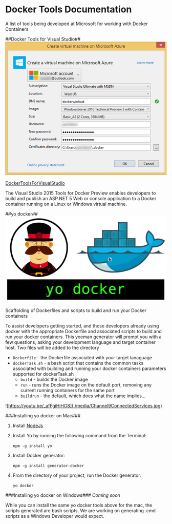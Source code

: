# Docker Tools Documentation
A list of tools being developed at Microsoft for working with Docker Containers

##Docker Tools for Visual Studio##
![Docker Tools for Visual Studio](./media/DockerToolsForVSLogo.png)


[DockerToolsForVisualStudio ](http://aka.ms/DockerToolsForVS)

The Visual Studio 2015 Tools for Docker Preview enables developers to build and publish an ASP.NET 5 Web or console application to a Docker container running on a Linux or Windows virtual machine.


##yo docker##
![yo docker](./media/yoDockerLogo.png)

Scaffolding of Dockerfiles and scripts to build and run your Docker containers

To assist developers getting started, and those developers already using docker with the appropriate Dockerfile and associated scripts to build and run your docker containers. This yoeman generator will prompt you with a few questions, asking your development language and target container host. Two files will be added to the directory

- `Dockerfile` - the Dockerfile associated with your target lanaguage
- `dockerTask.sh` - a bash script that contains the common tasks associated with building and running your docker containers
	parameters supported for  dockerTask.sh
	- `build` - builds the Docker image
	- `run` - runs the Docker image on the default port, removing any current running containers for the same port
	- `buildrun` - the default, which does what the name implies... 

![https://youtu.be/_afFgiHiHO8](./media/Channel9ConnectedServices.jpg)


###Installing yo docker on Mac###
1. Install [NodeJs](http://nodejs.org)
2. Install Yo by running the following command from the Terminal: 

	`npm -g install yo`

3. Install Docker generator: 
	
	`npm -g install generator-docker`
4. From the directory of your project, run the Docker generator: 
	
	`yo docker`

###Installing yo docker on Windows###
*Coming soon*

While you can install the same yo docker tools above for the mac, the scripts generated are bash scripts. We are working on generating .cmd scripts as a Windows Developer would expect. 

